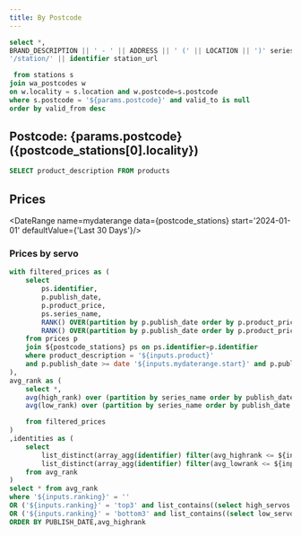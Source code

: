 ```yaml
---
title: By Postcode
---
```


```sql postcode_stations
select *,
BRAND_DESCRIPTION || ' - ' || ADDRESS || ' (' || LOCATION || ')' series_name,
'/station/' || identifier station_url

 from stations s
join wa_postcodes w
on w.locality = s.location and w.postcode=s.postcode
where s.postcode = '${params.postcode}' and valid_to is null
order by valid_from desc
```

## Postcode: {params.postcode} ({postcode_stations[0].locality})

```sql products
SELECT product_description FROM products
```

<DataTable data={postcode_stations} link=station_url>
<Column id=BRAND_DESCRIPTION/>
<Column id=TRADING_NAME/>
<Column id=series_name title="Address"/>
<Column id=REGION_DESCRIPTION/>
<Column id=SA2_NAME_2021/>
</DataTable>

## Prices

<Grid cols="2">

<ButtonGroup name="product" data={products} value=product_description>
<ButtonGroupItem default value="ULP" valueLabel="ULP"/>
</ButtonGroup>

<DateRange name=mydaterange data={postcode_stations} start='2024-01-01' defaultValue={'Last 30 Days'}/>

<ButtonGroup name="ranking" title="Average Rankings">
<ButtonGroupItem value="" valueLabel="All" default/>
<ButtonGroupItem value="top3" valueLabel="Top"/>
<ButtonGroupItem value="bottom3" valueLabel="Bottom"/>
</ButtonGroup>

<Slider name="threshold" title="Rank Threshold" defaultValue=3 min=1 max=20 size=medium/>
</Grid>

### Prices by servo

```sql prices
with filtered_prices as (
    select
        ps.identifier,
        p.publish_date,
        p.product_price,
        ps.series_name,
        RANK() OVER(partition by p.publish_date order by p.product_price) high_rank,
        RANK() OVER(partition by p.publish_date order by p.product_price desc) low_rank
    from prices p
    join ${postcode_stations} ps on ps.identifier=p.identifier
    where product_description = '${inputs.product}'
    and p.publish_date >= date '${inputs.mydaterange.start}' and p.publish_date < date '${inputs.mydaterange.end}' + interval '1' day
),
avg_rank as (
    select *,
    avg(high_rank) over (partition by series_name order by publish_date ) avg_highrank,
    avg(low_rank) over (partition by series_name order by publish_date ) avg_lowrank

    from filtered_prices
)
,identities as (
    select
        list_distinct(array_agg(identifier) filter(avg_highrank <= ${inputs.threshold}) ) high_servos,
        list_distinct(array_agg(identifier) filter(avg_lowrank <= ${inputs.threshold}) ) low_servos
    from avg_rank
)
select * from avg_rank
where '${inputs.ranking}' = ''
OR ('${inputs.ranking}' = 'top3' and list_contains((select high_servos from identities),identifier))
OR ('${inputs.ranking}' = 'bottom3' and list_contains((select low_servos from identities),identifier))
ORDER BY PUBLISH_DATE,avg_highrank
```

<LineChart data={prices} x=PUBLISH_DATE y=PRODUCT_PRICE series=series_name chartAreaHeight=350 yScale=true step=false/>

<LineChart data={prices} x=PUBLISH_DATE y=PRODUCT_PRICE series=series_name chartAreaHeight=350 yScale=true step=true/>

